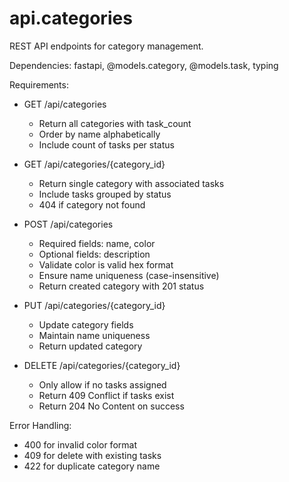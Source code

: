 # api.categories

REST API endpoints for category management.

Dependencies: fastapi, @models.category, @models.task, typing

Requirements:
- GET /api/categories
  - Return all categories with task_count
  - Order by name alphabetically
  - Include count of tasks per status

- GET /api/categories/{category_id}
  - Return single category with associated tasks
  - Include tasks grouped by status
  - 404 if category not found

- POST /api/categories
  - Required fields: name, color
  - Optional fields: description
  - Validate color is valid hex format
  - Ensure name uniqueness (case-insensitive)
  - Return created category with 201 status

- PUT /api/categories/{category_id}
  - Update category fields
  - Maintain name uniqueness
  - Return updated category

- DELETE /api/categories/{category_id}
  - Only allow if no tasks assigned
  - Return 409 Conflict if tasks exist
  - Return 204 No Content on success

Error Handling:
- 400 for invalid color format
- 409 for delete with existing tasks
- 422 for duplicate category name
